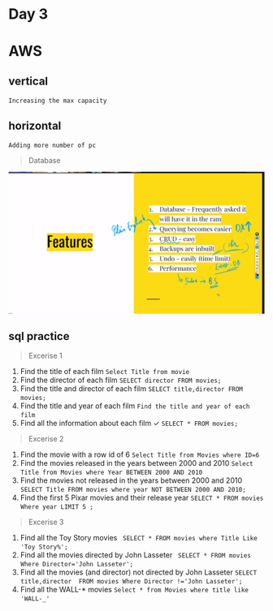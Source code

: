 # Day 3

# AWS


## vertical
    Increasing the max capacity
## horizontal
    Adding more number of pc

>Database

![db](Screenshot%202024-04-24%20121231.png)


## sql practice
>Excerise 1
1. Find the title of each film
     `Select Title from movie`
2. Find the director of each film
     `SELECT director FROM movies;`
3. Find the title and director of each film
     `SELECT title,director FROM movies;`
4. Find the title and year of each film 
     `Find the title and year of each film `
5. Find all the information about each film ✓
     `SELECT * FROM movies;`

>Excerise 2

1. Find the movie with a row id of 6
    `Select Title from Movies where ID=6`
2. Find the movies released in the years between 2000 and 2010
   `Select Title from Movies where Year BETWEEN 2000 AND 2010`
3. Find the movies not released in the years between 2000 and 2010
   `SELECT Title FROM movies where year NOT BETWEEN 2000 AND 2010;`
4.  Find the first 5 Pixar movies and their release year
    `SELECT * FROM movies Where year LIMIT 5 ;`

>Excerise 3

1. Find all the Toy Story movies
    ` SELECT * FROM movies where Title Like 'Toy Story%';`
2. Find all the movies directed by John Lasseter
    ` SELECT * FROM movies Where Director='John Lasseter';`
3. Find all the movies (and director) not directed by John Lasseter
    `SELECT title,director  FROM movies Where Director !='John Lasseter';`
4. Find all the WALL-* movies
    `Select * from Movies where title like 'WALL-_'`